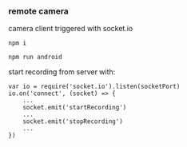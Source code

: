 ### remote camera

camera client triggered with socket.io

    npm i

    npm run android

start recording from server with:

    var io = require('socket.io').listen(socketPort)
    io.on('connect', (socket) => {
        ...
        socket.emit('startRecording')
        ...
        socket.emit('stopRecording')
        ...
    })
